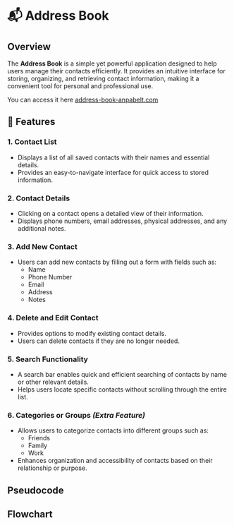 # 📬 Address Book

## Overview

The **Address Book** is a simple yet powerful application designed to help users manage their contacts efficiently. It provides an intuitive interface for storing, organizing, and retrieving contact information, making it a convenient tool for personal and professional use.

You can access it here [address-book-anpabelt.com](https://test.com)

## 🤖 Features

### 1. Contact List

- Displays a list of all saved contacts with their names and essential details.
- Provides an easy-to-navigate interface for quick access to stored information.

### 2. Contact Details

- Clicking on a contact opens a detailed view of their information.
- Displays phone numbers, email addresses, physical addresses, and any additional notes.

### 3. Add New Contact

- Users can add new contacts by filling out a form with fields such as:
  - Name
  - Phone Number
  - Email
  - Address
  - Notes

### 4. Delete and Edit Contact

- Provides options to modify existing contact details.
- Users can delete contacts if they are no longer needed.

### 5. Search Functionality

- A search bar enables quick and efficient searching of contacts by name or other relevant details.
- Helps users locate specific contacts without scrolling through the entire list.

### 6. Categories or Groups _(Extra Feature)_

- Allows users to categorize contacts into different groups such as:
  - Friends
  - Family
  - Work
- Enhances organization and accessibility of contacts based on their relationship or purpose.

## Pseudocode

## Flowchart
